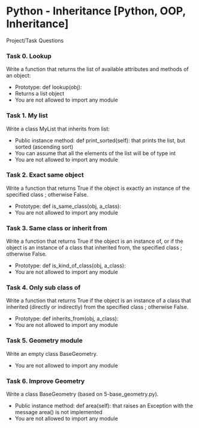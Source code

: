 # Python - Inheritance [Python, OOP, Inheritance]
Project/Task Questions

### Task 0. Lookup

Write a function that returns the list of available attributes and methods of an object:
- Prototype: def lookup(obj):
- Returns a list object
- You are not allowed to import any module

### Task 1. My list

Write a class MyList that inherits from list:
- Public instance method: def print_sorted(self): that prints the list, but sorted (ascending sort)
- You can assume that all the elements of the list will be of type int
- You are not allowed to import any module

### Task 2. Exact same object

Write a function that returns True if the object is exactly an instance of the specified class ; otherwise False.
- Prototype: def is_same_class(obj, a_class):
- You are not allowed to import any module

### Task 3. Same class or inherit from

Write a function that returns True if the object is an instance of, or if the object is an instance of a class that inherited from, the specified class ; otherwise False.
- Prototype: def is_kind_of_class(obj, a_class):
- You are not allowed to import any module

### Task 4. Only sub class of

Write a function that returns True if the object is an instance of a class that inherited (directly or indirectly) from the specified class ; otherwise False.
- Prototype: def inherits_from(obj, a_class):
- You are not allowed to import any module

### Task 5. Geometry module

Write an empty class BaseGeometry.
- You are not allowed to import any module

### Task 6. Improve Geometry

Write a class BaseGeometry (based on 5-base_geometry.py).
- Public instance method: def area(self): that raises an Exception with the message area() is not implemented
- You are not allowed to import any module

